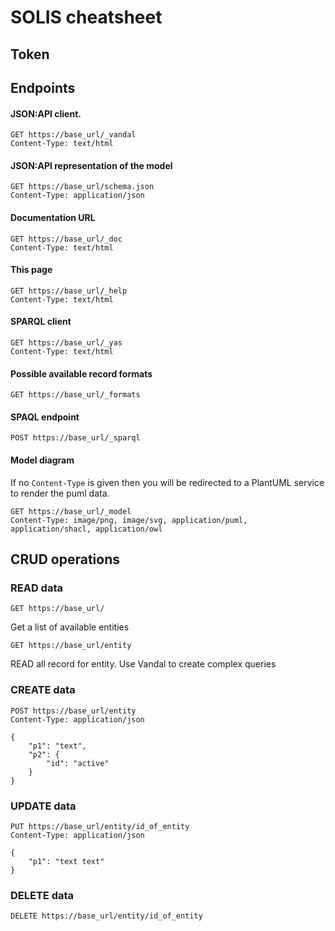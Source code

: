 # SOLIS cheatsheet
## Token

## Endpoints 
#### JSON:API client.
```HTTP
GET https://base_url/_vandal
Content-Type: text/html
```

#### JSON:API representation of the model
```HTTP
GET https://base_url/schema.json
Content-Type: application/json
```

#### Documentation URL
```HTTP
GET https://base_url/_doc
Content-Type: text/html
```

#### This page
```HTTP
GET https://base_url/_help
Content-Type: text/html
```

#### SPARQL client
```HTTP
GET https://base_url/_yas
Content-Type: text/html
```

#### Possible available record formats
```HTTP
GET https://base_url/_formats
```

#### SPAQL endpoint
```HTTP
POST https://base_url/_sparql
```

#### Model diagram
If no ```Content-Type``` is given then you will be redirected to a PlantUML service to render the puml data.
```HTTP
GET https://base_url/_model
Content-Type: image/png, image/svg, application/puml, application/shacl, application/owl

```
## CRUD operations
### READ data
```HTTP
GET https://base_url/
```
Get a list of available entities
```HTTP
GET https://base_url/entity
```
READ all record for entity. Use Vandal to create complex queries
### CREATE data
```HTTP
POST https://base_url/entity
Content-Type: application/json

{
    "p1": "text",
    "p2": {
        "id": "active"
    }
}
```
### UPDATE data
```HTTP
PUT https://base_url/entity/id_of_entity
Content-Type: application/json

{
    "p1": "text text"
}
```

### DELETE data
```HTTP
DELETE https://base_url/entity/id_of_entity
```

